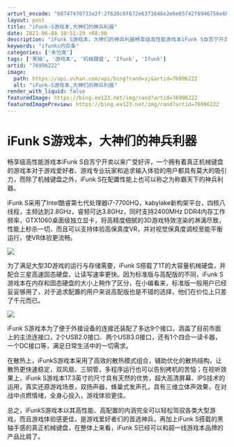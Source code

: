 ```yaml
---
arturl_encode: "68747470733a2f:2f626c6f672e6373646e2e6e65742f6946756e6b5f73746b6a:2f61727469636c652f64657461696c732f3736393936323232"
layout: post
title: "iFunk-S游戏本,大神们的神兵利器"
date: 2021-06-08 10:51:29 +08:00
description: "iFunk S游戏本，大神们的神兵利器畅享级高性能游戏本iFunk S自苏宁开卖以来广受好评，一个拥"
keywords: "ifunks内存条"
categories: ['未分类']
tags: ['黑轴', '游戏本', '机械键盘', 'Ifunk', 'Ifunk']
artid: "76996222"
image:
  path: https://api.vvhan.com/api/bing?rand=sj&artid=76996222
  alt: "iFunk-S游戏本,大神们的神兵利器"
render_with_liquid: false
featuredImage: https://bing.ee123.net/img/rand?artid=76996222
featuredImagePreview: https://bing.ee123.net/img/rand?artid=76996222
---
```


# iFunk S游戏本，大神们的神兵利器

畅享级高性能游戏本iFunk S自苏宁开卖以来广受好评，一个拥有着真正机械键盘的游戏本对于游戏爱好者、游戏专业玩家和追求输入体验的用户都具有莫大的吸引力，而除了机械键盘之外，iFunk S在配置性能上也可以称之为称霸天下的神兵利器。

iFunk S采用了Intel酷睿第七代处理器i7-7700HQ，kabylake新构架平台，四核八线程，主频达到2.8GHz，睿频可达3.8GHz，同时支持2400MHz DDR4内存工作频率，GTX1060桌面级独立显卡，将高精度细腻的3D游戏特效渲染的淋漓尽致，性能上秒杀一切，而且可以支持体验高保真度VR，并对视觉保真度调校至能平衡运行，使VR体验更流畅。

![](https://img-blog.csdn.net/20170809152450864?watermark/2/text/aHR0cDovL2Jsb2cuY3Nkbi5uZXQvaUZ1bmtfc3Rrag==/font/5a6L5L2T/fontsize/400/fill/I0JBQkFCMA==/dissolve/70/gravity/Center)

为了满足大型3D游戏的运行与存储需要，iFunk S搭载了1T的大容量机械硬盘，并配合三星高速固态硬盘，让读写速率更快。因为标准版与高配版的不同，iFunk S游戏本在内存和固态硬盘的大小上稍作了区分，在小编看来，标准版一般用户已经妥妥够用了，对于追求配置的用户来说高配版也是不错的选择，他们在价位上只差了千元而已。

![](https://img-blog.csdn.net/20170809152425570?watermark/2/text/aHR0cDovL2Jsb2cuY3Nkbi5uZXQvaUZ1bmtfc3Rrag==/font/5a6L5L2T/fontsize/400/fill/I0JBQkFCMA==/dissolve/70/gravity/Center)

iFunk S游戏本为了便于外接设备的连接还装配了多达9个接口，涵盖了目前市面上的主流连接口，2个USB2.0接口、两个USB3.0接口，还有1个四合一读卡器，一个DC接口等，满足日常生活中的一切需求。

在散热上，iFunkS游戏本采用了高效的散热模式组合，辅助优化的散热结构，让散热更快速稳定，双风扇、三铜管，多程序运行也可以告别拷机的苦恼；在视听效果上，iFunk S游戏本17.3英寸的尺寸具有天然的优势，超大高清屏幕、IPS技术的运用，真实还原游戏场景，双扬声器，蜂巢式发声孔，具有三维立体声效果，在对战中点燃情绪，全身心投入，游戏体验更佳。

总之，iFunkS游戏本以其高性能、高配置的内涵完全可以轻松驾驭各类大型游戏，而且游戏体验感更佳，是游戏爱好者们的首选神兵，再加上iFunk S搭载的黑轴手感的真正机械键盘，在整体上来看，iFunk S已经可以和超一线游戏本品牌的产品比肩了。